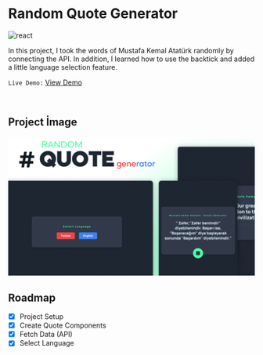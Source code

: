 # **Random Quote Generator**


![react](https://img.shields.io/badge/React-20232A?style=for-the-badge&logo=react&logoColor=61DAFB)

In this project, I took the words of Mustafa Kemal Atatürk randomly by connecting the API. In addition, I learned how to use the backtick and added a little language selection feature.

`Live Demo:` [View Demo](https://azateser.github.io/20-React-Project/2.%20Random%20Quote%20Generator/Live/)

<br>

## Project İmage


![random-quote-generator](../0.%20projectImages/2-random-quote-generator.png)


## Roadmap

- [x] Project Setup <br />
- [x] Create Quote Components <br />
- [x] Fetch Data (API) <br />
- [x] Select Language <br />
